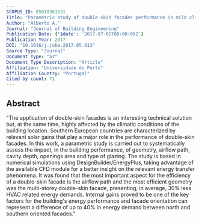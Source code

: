 ```yaml
---
SCOPUS_ID: 85019361631
Title: "Parametric study of double-skin facades performance in mild climate countries"
Author: "Alberto A."
Journal: "Journal of Building Engineering"
Publication Date: {'$date': '2017-07-01T00:00:00Z'}
Publication Year: 2017
DOI: "10.1016/j.jobe.2017.05.013"
Source Type: "Journal"
Document Type: "ar"
Document Type Description: "Article"
Affiliation: "Universidade do Porto"
Affiliation Country: "Portugal"
Cited by count: 71
---
```


## Abstract
"The application of double-skin facades is an interesting technical solution but, at the same time, highly affected by the climatic conditions of the building location. Southern European countries are characterized by relevant solar gains that play a major role in the performance of double-skin facades. In this work, a parametric study is carried out to systematically assess the impact, in the building performance, of geometry, airflow path, cavity depth, openings area and type of glazing. The study is based in numerical simulations using DesignBuilder/EnergyPlus, taking advantage of the available CFD module for a better insight on the relevant energy transfer phenomena. It was found that the most important aspect for the efficiency of a double-skin facade is the airflow path and the most efficient geometry was the multi-storey double-skin facade, presenting, in average, 30% less HVAC related energy demands. Internal gains proved to be one of the key factors for the building's energy performance and facade orientation can represent a difference of up to 40% in energy demand between north and southern oriented facades."
